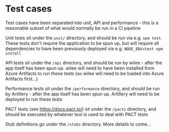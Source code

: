 # Test cases

Test cases have been separated into unit, API and performance - this is a reasonable subset of what would normally be run in a CI pipeline

Unit tests sit under the `unit/` directory, and should be run via e.g. `npm test`. These tests don't require the application to be spun up, but will require all dependencies to have been previously deployed via e.g. `NODE_ENV=test npm install`

API tests sit under the `/api` directory, and should be run by wilee - after the app itself has been spun up. wilee will need to have been installed from Azure Artifacts to run these tests (so wilee will need to be loaded into Azure Artifacts first...)

Performance tests sit under the `/performance` directory, and should be run by Artillery - after the app itself has been spun up. Artillery will need to be deployed to run these tests

PACT tests (see https://docs.pact.io/) sit under the `/pacts` directory, and should be executed by whatever tool is used to deal with PACT tests

Stub definitions go under the `/stubs` directory. More details to come...